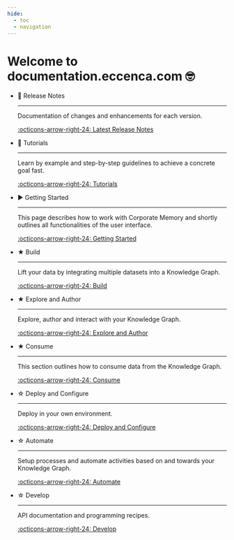```yaml
---
hide:
  - toc
  - navigation
---
```

# Welcome to documentation.eccenca.com 🤓

<div class="grid cards" markdown>

-   📆 Release Notes

    ---

    Documentation of changes and enhancements for each version.

    [:octicons-arrow-right-24: Latest Release Notes](release-notes/corporate-memory-22-1/index.md)

-   🎯 Tutorials

    ---

    Learn by example and step-by-step guidelines to achieve a concrete goal fast.

    [:octicons-arrow-right-24: Tutorials](tutorials/index.md)

-   ► Getting Started

    ---

    This page describes how to work with Corporate Memory and shortly outlines all functionalities of the user interface.

    [:octicons-arrow-right-24: Getting Started](getting-started/index.md)

-   ★ Build

    ---

    Lift your data by integrating multiple datasets into a Knowledge Graph.

    [:octicons-arrow-right-24: Build](build/index.md)

-   ★ Explore and Author

    ---

    Explore, author and interact with your Knowledge Graph.

    [:octicons-arrow-right-24: Explore and Author](explore-and-author/index.md)

-   ★ Consume

    ---

    This section outlines how to consume data from the Knowledge Graph.

    [:octicons-arrow-right-24: Consume](consume/index.md)

-   ☆ Deploy and Configure

    ---

    Deploy in your own environment.

    [:octicons-arrow-right-24: Deploy and Configure](deploy-and-configure/index.md)

-   ☆ Automate

    ---

    Setup processes and automate activities based on and towards your Knowledge Graph.

    [:octicons-arrow-right-24: Automate](automate/index.md)

-   ☆ Develop

    ---

    API documentation and programming recipes.

    [:octicons-arrow-right-24: Develop](develop/index.md)

</div>

